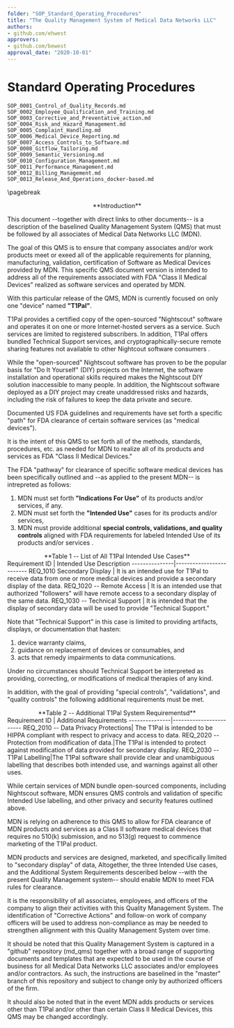 ```yaml
--- 
folder: "SOP_Standard_Operating_Procedures"
title: "The Quality Management System of Medical Data Networks LLC"
authors:
- github.com/ehwest
approvers:
- github.com/bewest
approval_date: "2020-10-01"
---
```

# Standard Operating Procedures


```{toctree}
SOP_0001_Control_of_Quality_Records.md
SOP_0002_Employee_Qualification_and_Training.md
SOP_0003_Corrective_and_Preventative_action.md
SOP_0004_Risk_and_Hazard_Management.md
SOP_0005_Complaint_Handling.md
SOP_0006_Medical_Device_Reporting.md
SOP_0007_Access_Controls_to_Software.md
SOP_0008_Gitflow_Tailoring.md
SOP_0009_Semantic_Versioning.md
SOP_0010_Configuration_Management.md
SOP_0011_Performance_Management.md
SOP_0012_Billing_Management.md
SOP_0013_Release_And_Operations_docker-based.md
```

\pagebreak
<center>**Introduction**</center>

This document --together with direct links to other documents-- is a description of the baselined Quality Management System (QMS) that must be followed by all associates of Medical Data Networks LLC (MDN).   

The goal of this QMS is to ensure that company associates and/or work products meet or exeed all of the applicable requirements for planning, manufacturing, validation, certification of Software as Medical Devices provided by 
MDN.  This specific QMS document version is intended to address all of the requirements associated 
with FDA "Class II Medical Devices" realized as software services and operated by MDN.

With this particular release of the QMS, MDN is currently focused on only one "device" named **"T1Pal"**.

T1Pal provides a certified copy of the open-sourced "Nightscout" software 
and operates it on one or more Internet-hosted servers as a service.  Such services are limited to registered subscribers.  In addition, T1Pal offers bundled Technical Support services, and cryptographically-secure remote sharing features not available to other Nightcout software consumers .

While the "open-sourced" Nightscout software has proven to be the popular basis for
"Do It Yourself" (DIY) projects on the Internet, the software installation and operational skills required
makes the Nightscout DIY solution inaccessible to many people.
In addition, the Nightscout software deployed as a DIY project may create unaddressed risks and hazards, including the risk of failures to keep the data private and secure.

Documented US FDA guidelines and requirements have set forth a specific "path" 
for FDA clearance of certain software services (as "medical devices").

It is the intent of this QMS to set forth all of the methods, standards, procedures, etc. as needed
for MDN to realize all of its products and services as FDA "Class II Medical Devices."

The FDA "pathway" for clearance of specific software medical devices has been specifically outlined and --as applied to the present MDN-- is intrepreted  as follows:

1.	MDN must set forth  **"Indications For Use"** of its products and/or services, if any.
2.	MDN must set forth the **"Intended Use"** cases for its products and/or services, 
3.	MDN must provide additional **special controls, validations, and quality controls** aligned with FDA requirements for labeled Intended Use of its products and/or services .

<center>**Table 1 -- List of All T1Pal Intended Use Cases**</center>
Requirement ID | Intended Use Description
---------------|-------------------------
REQ_1010 Secondary Display | It is an intended use for T1Pal to receive data from one or more medical devices and provide a secondary display of the data.
REQ_1020 -- Remote Access | It is an intended use that authorized "followers" will have remote access to a secondary display of the same data.
REQ_1030 -- Technical Support | It is intended that the display of secondary data will be used to provide "Technical Support."  

Note that "Technical Support" in this case is limited to 
providing artifacts, displays, or documentation that hasten:

1. device warranty claims, 
2. guidance on replacement of devices or consumables, and 
3. acts that remedy impairments to data communications.

Under no circumstances should Technical Support be interpreted as providing, correcting, or modifications of medical therapies of any kind.
	
In addition, with the goal of providing "special controls", "validations", and "quality controls" the following additional requirements must be met.

<center>**Table 2 -- Additional T1Pal System Requirementsd** </center>
Requirement ID | Additional Requirements
---------------|------------------------
REQ_2010 -- Data Privacy Protections| The T1Pal is intended to be HIPPA compliant with respect to privacy and access to data.
REQ_2020 -- Protection from modification of data.|The T1Pal is intended to protect against modification of data provided for secondary display.
REQ_2030 -- T1Pal Labelling|The T1Pal software shall provide clear and unambiguous labelling that describes both intended use, and warnings against all other uses.

While certain services of MDN bundle open-sourced components, including Nightscout software,
MDN ensures QMS controls and validation of specific Intended Use labelling, and other privacy and security features outlined above. 

MDN is relying on adherence to this QMS to allow for FDA clearance of MDN products and services
 as a Class II software medical devices that requires no 510(k) submission, and no 513(g) request to commence marketing of the T1Pal product.

MDN products and services are designed, marketed, and specifically limited to "secondary display" of data,
Altogether, the three Intended Use cases, and the Additional System Requirements desceribed below --with the present Quality Management system-- should enable MDN to meet FDA rules for clearance. 

It is the responsibility of all associates, employees, and officers of the company to align their activities with this Quality Management System.  The identification of "Corrective Actions" and follow-on work of company officers will be used to address non-compliance as may be needed to strengthen allignment with this Quality Management System over time.

It should be noted that this Quality Management System is captured in a "github" repository (md_qms) together with a broad range of supporting documents and templates that are expected to be used in the course of business for all Medical Data Networks LLC associates and/or employees and/or contractors.  As such, the instructions are baselined in the "master" branch of this repository and subject to change only by authorized officers of the firm.

It should also be noted that in the event MDN adds products or services other than T1Pal and/or other than certain Class II Medical Devices, this QMS may be changed accordingly.

